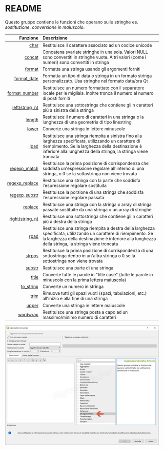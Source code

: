 # README

Questo gruppo contiene le funzioni che operano sulle stringhe es. _sostituzione_, _conversione in maiuscolo_.

| Funzione | Descrizione |
| ---: | :--- |
| [char](stringhe_di_testo/funzioni/char.md) | Restituisce il carattere associato ad un codice unicode |
| [concat](stringhe_di_testo/funzioni/concat.md) | Concatena svariate stringhe in una sola. Valori NULL sono convertiti in stringhe vuote. Altri valori \(come i numeri\) sono convertiti in stringa |
| [format](stringhe_di_testo/funzioni/format.md) | Formatta una stringa usando gli argomenti forniti |
| [format\_date](stringhe_di_testo/funzioni/format_date.md) | Formatta un tipo di data o stringa in un formato stringa personalizzato. Usa stringhe nel formato data/ora Qt |
| [format\_number](stringhe_di_testo/funzioni/format_number.md) | Restituisce un numero formattato con il separatore locale per le migliaia. Inoltre tronca il numero al numero di posti forniti |
| [left\(string, n\)](stringhe_di_testo/funzioni/left.md) | Restituisce una sottostringa che contiene gli n caratteri più a sinistra della stringa |
| [length](stringhe_di_testo/funzioni/length.md) | Restituisce il numero di caratteri in una stringa o la lunghezza di una geometria di tipo linestring |
| [lower](stringhe_di_testo/funzioni/lower.md) | Converte una stringa in lettere minuscole |
| [lpad](stringhe_di_testo/funzioni/lpad.md) | Restituisce una stringa riempita a sinistra fino alla larghezza specificata, utilizzando un carattere di riempimento. Se la larghezza della destinazione è inferiore alla lunghezza della stringa, la stringa viene troncata |
| [regexp\_match](stringhe_di_testo/funzioni/regexp_match.md) | Restituisce la prima posizione di corrispondenza che soddisfa un'espressione regolare all'interno di una stringa, o 0 se la sottostringa non viene trovata |
| [regexp\_replace](stringhe_di_testo/funzioni/regexp_replace.md) | Restituisce una stringa con la parte che soddisfa l'espressione regolare sostituita |
| [regexp\_substr](stringhe_di_testo/funzioni/regexp_substr.md) | Restituisce la porzione di una stringa che soddisfa l'espressione regolare passata |
| [replace](stringhe_di_testo/funzioni/replace.md) | Restituisce una stringa con la stringa o array di stringa passate sostituite da una stringa o un array di stringhe |
| [right\(string, n\)](stringhe_di_testo/funzioni/right.md) | Restituisce una sottostringa che contiene gli n caratteri più a destra della stringa |
| [rpad](stringhe_di_testo/funzioni/rpad.md) | Restituisce una stringa riempita a destra della larghezza specificata, utilizzando un carattere di riempimento. Se la larghezza della destinazione è inferiore alla lunghezza della stringa, la stringa viene troncata |
| [strpos](stringhe_di_testo/funzioni/strpos.md) | Restituisce la prima posizione di corrispondenza di una sottostringa dentro in un'altra stringa o 0 se la sottostringa non viene trovata |
| [substr](stringhe_di_testo/funzioni/substr.md) | Restituisce una parte di una stringa |
| [title](stringhe_di_testo/funzioni/title.md) | Converte tutte le parole in "title case" \(tutte le parole in minuscolo con la prima lettera maiuscola\) |
| [to\_string](stringhe_di_testo/funzioni/to_string.md) | Converte un numero in stringa |
| [trim](stringhe_di_testo/funzioni/trim.md) | Rimuove tutti gli spazi vuoti \(spazi, tabulazioni, etc.\) all'inizio e alla fine di una stringa |
| [upper](stringhe_di_testo/funzioni/upper.md) | Converte una stringa in lettere maiuscole |
| [wordwrap](stringhe_di_testo/funzioni/wordwrap.md) | Restituisce una stringa posta a capo ad un massimo/minimo numero di caratteri |

![](../.gitbook/assets/gruppo_stringhe_di_testo1%20%281%29.png)

